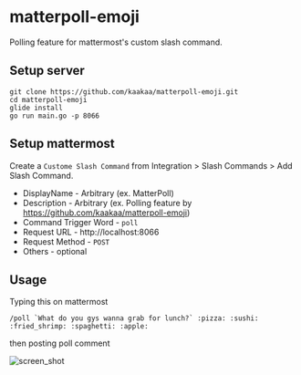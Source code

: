 # matterpoll-emoji

Polling feature for mattermost's custom slash command.

## Setup server

```
git clone https://github.com/kaakaa/matterpoll-emoji.git
cd matterpoll-emoji
glide install
go run main.go -p 8066
```

## Setup mattermost

Create a `Custome Slash Command` from Integration > Slash Commands > Add Slash Command.

* DisplayName - Arbitrary (ex. MatterPoll)
* Description - Arbitrary (ex. Polling feature by https://github.com/kaakaa/matterpoll-emoji)
* Command Trigger Word - `poll`
* Request URL - http://localhost:8066
* Request Method - `POST`
* Others - optional

## Usage

Typing this on mattermost

```
/poll `What do you gys wanna grab for lunch?` :pizza: :sushi: :fried_shrimp: :spaghetti: :apple:
```

then posting poll comment

![screen_shot](https://raw.githubusercontent.com/kaakaa/matterpoll-emoji/master/matterpoll-emoji.png)


